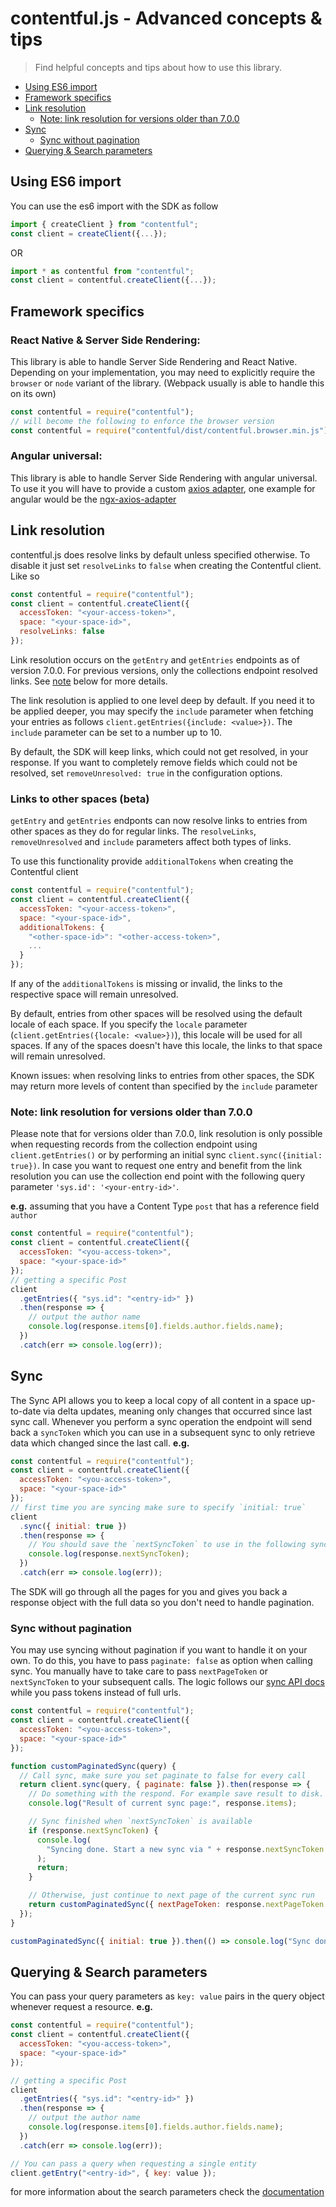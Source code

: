# contentful.js - Advanced concepts & tips

> Find helpful concepts and tips about how to use this library.

- [Using ES6 import](#using-es6-import)
- [Framework specifics](#framework-specifics)
- [Link resolution](#link-resolution)
  - [Note: link resolution for versions older than 7.0.0](#note:-link-resolution-for-versions-older-than-7.0.0)
- [Sync](#sync)
  - [Sync without pagination](#sync-without-pagination)
- [Querying & Search parameters](#querying--search-parameters)

## Using ES6 import

You can use the es6 import with the SDK as follow

```js
import { createClient } from "contentful";
const client = createClient({...});
```

OR

```js
import * as contentful from "contentful";
const client = contentful.createClient({...});
```

## Framework specifics

### React Native & Server Side Rendering:

This library is able to handle Server Side Rendering and React Native. Depending on your implementation, you may need to explicitly require the `browser` or `node` variant of the library. (Webpack usually is able to handle this on its own)

```js
const contentful = require("contentful");
// will become the following to enforce the browser version
const contentful = require("contentful/dist/contentful.browser.min.js");
```

### Angular universal:

This library is able to handle Server Side Rendering with angular universal. To use it you will have to provide a custom [axios adapter](https://github.com/axios/axios/tree/master/lib/adapters), one example for angular would be the [ngx-axios-adapter](https://github.com/patrickhousley/ngx-axios-adapter)

## Link resolution

contentful.js does resolve links by default unless specified otherwise.
To disable it just set `resolveLinks` to `false` when creating the Contentful client. Like so

```js
const contentful = require("contentful");
const client = contentful.createClient({
  accessToken: "<your-access-token>",
  space: "<your-space-id>",
  resolveLinks: false
});
```

Link resolution occurs on the `getEntry` and `getEntries` endpoints as of version 7.0.0. For previous versions, only the collections endpoint resolved links. See [note](#note:-link-resolution-for-versions-older-than-7.0.0) below for more details.

The link resolution is applied to one level deep by default. If you need it to be applied deeper, you may specify the `include` parameter when fetching your entries as follows `client.getEntries({include: <value>})`. The `include` parameter can be set to a number up to 10.

By default, the SDK will keep links, which could not get resolved, in your response. If you want to completely remove fields which could not be resolved, set `removeUnresolved: true` in the configuration options.

### Links to other spaces (beta)

`getEntry` and `getEntries` endponts can now resolve links to entries from other spaces as they do for regular links. The `resolveLinks`, `removeUnresolved` and `include` parameters affect both types of links.

To use this functionality provide `additionalTokens` when creating the Contentful client
```js
const contentful = require("contentful");
const client = contentful.createClient({
  accessToken: "<your-access-token>",
  space: "<your-space-id>",
  additionalTokens: {
    "<other-space-id>": "<other-access-token>",
    ...
  }
});
```

If any of the `additionalTokens` is missing or invalid, the links to the respective space will remain unresolved.

By default, entries from other spaces will be resolved using the default locale of each space. If you specify the `locale` parameter (`client.getEntries({locale: <value>})`), this locale will be used for all spaces. If any of the spaces doesn't have this locale, the links to that space will remain unresolved.

Known issues: when resolving links to entries from other spaces, the SDK may return more levels of content than specified by the `include` parameter 

### Note: link resolution for versions older than 7.0.0

Please note that for versions older than 7.0.0, link resolution is only possible when requesting records from the collection endpoint using `client.getEntries()` or by performing an initial sync `client.sync({initial: true})`. In case you want to request one entry and benefit from the link resolution you can use the collection end point with the following query parameter `'sys.id': '<your-entry-id>'`.

**e.g.** assuming that you have a Content Type `post` that has a reference field `author`

```js
const contentful = require("contentful");
const client = contentful.createClient({
  accessToken: "<you-access-token>",
  space: "<your-space-id>"
});
// getting a specific Post
client
  .getEntries({ "sys.id": "<entry-id>" })
  .then(response => {
    // output the author name
    console.log(response.items[0].fields.author.fields.name);
  })
  .catch(err => console.log(err));
```


## Sync

The Sync API allows you to keep a local copy of all content in a space up-to-date via delta updates, meaning only changes that occurred since last sync call.
Whenever you perform a sync operation the endpoint will send back a `syncToken` which you can use in a subsequent sync to only retrieve data which changed since the last call.
**e.g.**

```js
const contentful = require("contentful");
const client = contentful.createClient({
  accessToken: "<you-access-token>",
  space: "<your-space-id>"
});
// first time you are syncing make sure to specify `initial: true`
client
  .sync({ initial: true })
  .then(response => {
    // You should save the `nextSyncToken` to use in the following sync
    console.log(response.nextSyncToken);
  })
  .catch(err => console.log(err));
```

The SDK will go through all the pages for you and gives you back a response object with the full data so you don't need to handle pagination.

### Sync without pagination

You may use syncing without pagination if you want to handle it on your own. To do this, you have to pass `paginate: false` as option when calling sync. You manually have to take care to pass `nextPageToken` or `nextSyncToken` to your subsequent calls. The logic follows our [sync API docs](https://www.contentful.com/developers/docs/references/content-delivery-api/#/reference/synchronization/pagination-and-subsequent-syncs) while you pass tokens instead of full urls.

```js
const contentful = require("contentful");
const client = contentful.createClient({
  accessToken: "<you-access-token>",
  space: "<your-space-id>"
});

function customPaginatedSync(query) {
  // Call sync, make sure you set paginate to false for every call
  return client.sync(query, { paginate: false }).then(response => {
    // Do something with the respond. For example save result to disk.
    console.log("Result of current sync page:", response.items);

    // Sync finished when `nextSyncToken` is available
    if (response.nextSyncToken) {
      console.log(
        "Syncing done. Start a new sync via " + response.nextSyncToken
      );
      return;
    }

    // Otherwise, just continue to next page of the current sync run
    return customPaginatedSync({ nextPageToken: response.nextPageToken });
  });
}

customPaginatedSync({ initial: true }).then(() => console.log("Sync done"));
```

## Querying & Search parameters

You can pass your query parameters as `key: value` pairs in the query object whenever request a resource.
**e.g.**

```js
const contentful = require("contentful");
const client = contentful.createClient({
  accessToken: "<you-access-token>",
  space: "<your-space-id>"
});

// getting a specific Post
client
  .getEntries({ "sys.id": "<entry-id>" })
  .then(response => {
    // output the author name
    console.log(response.items[0].fields.author.fields.name);
  })
  .catch(err => console.log(err));

// You can pass a query when requesting a single entity
client.getEntry("<entry-id>", { key: value });
```

for more information about the search parameters check the [documentation](https://www.contentful.com/developers/docs/references/content-delivery-api/#/reference/search-parameters)
